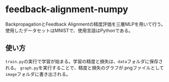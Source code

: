 # feedback-alignment-numpy
BackpropagationとFeedback Alignmentの精度評価を三層MLPを用いて行う。
使用したデータセットはMNISTで、使用言語はPythonである。

## 使い方
`train.py`の実行で学習が始まる。学習の精度と損失は、`data`フォルダに保存される。
`graph.py`を実行することで、精度と損失のグラフが.pngファイルとして`image`フォルダに書き出される。